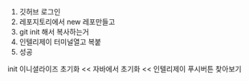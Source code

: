 1. 깃허브 로그인
2. 레포지토리에서 new 레포만들고
3. git init 해서 복사하는거
4. 인텔리제이 터미널열고 복붙
5. 성공

init
이니셜라이즈 초기화 <<
자바에서 초기화 << 
인텔리제이 푸시버튼 찾아보기